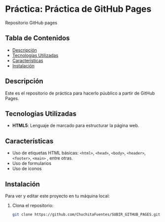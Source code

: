 # Práctica: Práctica de GitHub Pages

Repositorio GitHub pages

## Tabla de Contenidos
- [Descripción](#descripción)
- [Tecnologías Utilizadas](#tecnologías-utilizadas)
- [Características](#características)
- [Instalación](#instalación)

## Descripción

Este es el repositorio de práctica para hacerlo púublico a partir de GitHub Pages.

## Tecnologías Utilizadas

- **HTML5**: Lenguaje de marcado para estructurar la página web.
  
## Características

- Uso de etiquetas HTML básicas: `<html>`, `<head>`, `<body>`, `<header>`, `<footer>`, `<main>` , entre otras.
- Uso de formularios
- Uso de iconos
  
## Instalación

Para ver y editar este proyecto en tu máquina local:

1. Clona el repositorio:

   ```bash
   git clone https://github.com/ChuchitaFuentes/SUBIR_GITHUB_PAGES.git
